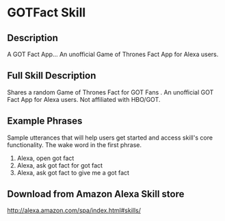 # GOTFact Skill

## Description 
A GOT Fact App... An unofficial Game of Thrones Fact App for Alexa users.

## Full Skill Description
Shares a random Game of Thrones Fact for GOT Fans . An unofficial GOT Fact App for Alexa users. Not affiliated with HBO/GOT.

## Example Phrases 
Sample utterances that will help users get started and access skill's core functionality. The wake word in the first phrase. 

1. Alexa, open got fact
2. Alexa, ask got fact for got fact
3. Alexa, ask got fact to give me a got fact

## Download from Amazon Alexa Skill store
http://alexa.amazon.com/spa/index.html#skills/